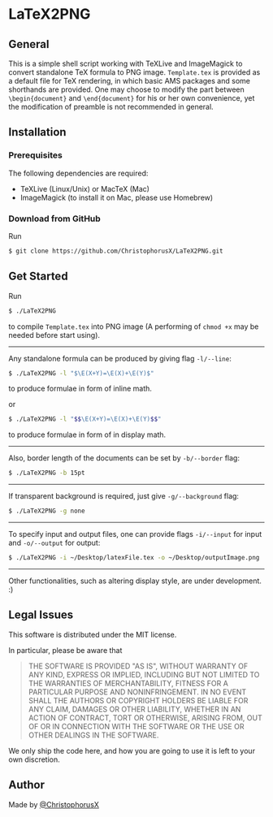 # LaTeX2PNG
## General
This is a simple shell script working with TeXLive and ImageMagick to convert standalone TeX formula to PNG image. `Template.tex` is provided as a default file for TeX rendering, in which basic AMS packages and some shorthands are provided. One may choose to modify the part between `\begin{document}` and `\end{document}` for his or her own convenience, yet the modification of preamble is not recommended in general.
## Installation
### Prerequisites
The following dependencies are required:
- TeXLive (Linux/Unix) or MacTeX (Mac)
- ImageMagick (to install it on Mac, please use Homebrew)

### Download from GitHub
Run

```bash
$ git clone https://github.com/ChristophorusX/LaTeX2PNG.git
```

## Get Started
Run

```bash
$ ./LaTeX2PNG
```

to compile `Template.tex` into PNG image (A performing of `chmod +x` may be needed before start using).

-----

Any standalone formula can be produced by giving flag `-l/--line`:

```bash
$ ./LaTeX2PNG -l "$\E(X+Y)=\E(X)+\E(Y)$"
```
to produce formulae in form of inline math.

or

```bash
$ ./LaTeX2PNG -l "$$\E(X+Y)=\E(X)+\E(Y)$$"
```
to produce formulae in form of in display math.

-----

Also, border length of the documents can be set by `-b/--border` flag:

```bash
$ ./LaTeX2PNG -b 15pt
```

-----

If transparent background is required, just give `-g/--background` flag:

```bash
$ ./LaTeX2PNG -g none
```

-----

To specify input and output files, one can provide flags `-i/--input` for input and `-o/--output` for output:

```bash
$ ./LaTeX2PNG -i ~/Desktop/latexFile.tex -o ~/Desktop/outputImage.png
```

-----

Other functionalities, such as altering display style, are under development. :)

## Legal Issues
This software is distributed under the MIT license.

In particular, please be aware that
> THE SOFTWARE IS PROVIDED "AS IS", WITHOUT WARRANTY OF ANY KIND, EXPRESS OR IMPLIED, INCLUDING BUT NOT LIMITED TO THE WARRANTIES OF MERCHANTABILITY, FITNESS FOR A PARTICULAR PURPOSE AND NONINFRINGEMENT. IN NO EVENT SHALL THE AUTHORS OR COPYRIGHT HOLDERS BE LIABLE FOR ANY CLAIM, DAMAGES OR OTHER LIABILITY, WHETHER IN AN ACTION OF CONTRACT, TORT OR OTHERWISE, ARISING FROM, OUT OF OR IN CONNECTION WITH THE SOFTWARE OR THE USE OR OTHER DEALINGS IN THE SOFTWARE.

We only ship the code here, and how you are going to use it is left to your own discretion.

## Author
Made by [@ChristophorusX](https://github.com/ChristophorusX)
